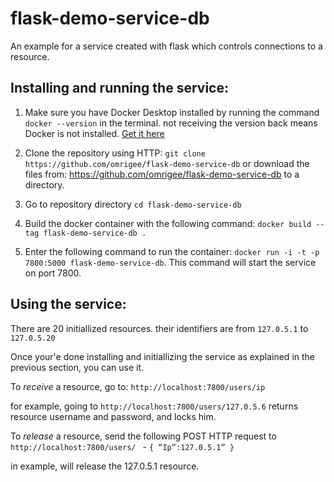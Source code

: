 # flask-demo-service-db
An example for a service created with flask which controls connections to a resource.


## Installing and running the service:

1. Make sure you have Docker Desktop installed by running the command `docker --version` in the terminal. 
   not receiving the version back means Docker is not installed.
   [Get it here](https://www.docker.com/products/docker-desktop)

2. Clone the repository using HTTP:
`git clone https://github.com/omrigee/flask-demo-service-db`
     or
download the files from:
 https://github.com/omrigee/flask-demo-service-db to a directory.

3. Go to repository directory
   `cd flask-demo-service-db`
   
4. Build the docker container with the following command:
   `docker build --tag flask-demo-service-db . `

5. Enter the following command to run the container:
   `docker run -i -t -p 7800:5000 flask-demo-service-db`.
  This command will start the service on port 7800.
    

## Using the service:

  There are 20 initiallized resources. 
  their identifiers are from `127.0.5.1` to `127.0.5.20`
  
  Once your'e done installing and initiallizing the service as explained in the previous section, you can use it. 

  To *receive* a resource, go to: 
  `http://localhost:7800/users/ip`

  for example, going to 
  `http://localhost:7800/users/127.0.5.6`
  returns resource username and password, and locks him. 

  
  To *release* a resource, send the following POST HTTP request to
   `http://localhost:7800/users/ ` - 
   `
   {
    “Ip”:127.0.5.1”
   }
   `

   in example, will release the 127.0.5.1 resource.


   
